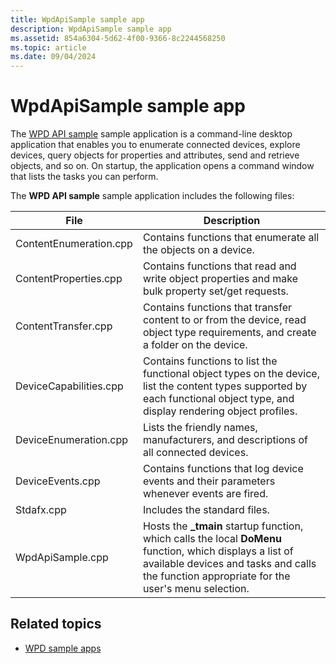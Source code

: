 ```yaml
---
title: WpdApiSample sample app
description: WpdApiSample sample app
ms.assetid: 854a6304-5d62-4f00-9366-8c2244568250
ms.topic: article
ms.date: 09/04/2024
---
```


# WpdApiSample sample app

The [WPD API sample](/samples/microsoft/windows-classic-samples/wpd-sample/) sample application is a command-line desktop application that enables you to enumerate connected devices, explore devices, query objects for properties and attributes, send and retrieve objects, and so on. On startup, the application opens a command window that lists the tasks you can perform.

The **WPD API sample** sample application includes the following files:

| **File** | **Description** |
|-|-|
| ContentEnumeration.cpp | Contains functions that enumerate all the objects on a device. |
| ContentProperties.cpp | Contains functions that read and write object properties and make bulk property set/get requests. |
| ContentTransfer.cpp | Contains functions that transfer content to or from the device, read object type requirements, and create a folder on the device. |
| DeviceCapabilities.cpp | Contains functions to list the functional object types on the device, list the content types supported by each functional object type, and display rendering object profiles. |
| DeviceEnumeration.cpp | Lists the friendly names, manufacturers, and descriptions of all connected devices. |
| DeviceEvents.cpp | Contains functions that log device events and their parameters whenever events are fired. |
| Stdafx.cpp | Includes the standard files. |
| WpdApiSample.cpp | Hosts the **\_tmain** startup function, which calls the local **DoMenu** function, which displays a list of available devices and tasks and calls the function appropriate for the user's menu selection. |

## Related topics

* [WPD sample apps](./sample.md)
